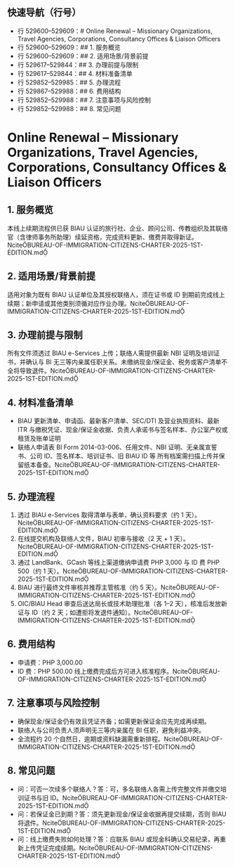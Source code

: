 ## 快速导航（行号）
- 行 529600–529609：# Online Renewal – Missionary Organizations, Travel Agencies, Corporations, Consultancy Offices & Liaison Officers
- 行 529600–529609：## 1. 服务概览
- 行 529600–529609：## 2. 适用场景/背景前提
- 行 529617–529844：## 3. 办理前提与限制
- 行 529617–529844：## 4. 材料准备清单
- 行 529852–529985：## 5. 办理流程
- 行 529867–529988：## 6. 费用结构
- 行 529852–529988：## 7. 注意事项与风险控制
- 行 529852–529988：## 8. 常见问题

# Online Renewal – Missionary Organizations, Travel Agencies, Corporations, Consultancy Offices & Liaison Officers

## 1. 服务概览
本线上续期流程供已获 BIAU 认证的旅行社、企业、顾问公司、传教组织及其联络官（含律师事务所助理）续延资格，完成资料更新、缴费并取得新证。citeBUREAU-OF-IMMIGRATION-CITIZENS-CHARTER-2025-1ST-EDITION.md

## 2. 适用场景/背景前提
适用对象为既有 BIAU 认证单位及其授权联络人，须在证书或 ID 到期前完成线上续期；新申请或其他类别须循对应作业办理。citeBUREAU-OF-IMMIGRATION-CITIZENS-CHARTER-2025-1ST-EDITION.md

## 3. 办理前提与限制
所有文件须透过 BIAU e-Services 上传；联络人需提供最新 NBI 证明及培训证书，并确认与 BI 无三等内亲属任职关系。未缴纳现金/保证金、税务或客户清单不全将导致退件。citeBUREAU-OF-IMMIGRATION-CITIZENS-CHARTER-2025-1ST-EDITION.md

## 4. 材料准备清单
- BIAU 更新清单、申请函、最新客户清单、SEC/DTI 及营业执照资料、最新 ITR 与缴税凭证、现金/保证金收据、负责人承诺书与签名样本、办公室产权或租赁及账单证明
- 联络人申请表 BI Form 2014-03-006、任用文件、NBI 证明、无亲属宣誓书、公司 ID、签名样本、培训证书、旧 BIAU ID 等
所有档案需扫描上传并保留纸本备查。citeBUREAU-OF-IMMIGRATION-CITIZENS-CHARTER-2025-1ST-EDITION.md

## 5. 办理流程
1. 透过 BIAU e-Services 取得清单与表单，确认资料要求（约 1 天）。citeBUREAU-OF-IMMIGRATION-CITIZENS-CHARTER-2025-1ST-EDITION.md
2. 在线提交机构及联络人文件，BIAU 初审与接收（2 天 + 1 天）。citeBUREAU-OF-IMMIGRATION-CITIZENS-CHARTER-2025-1ST-EDITION.md
3. 通过 LandBank、GCash 等线上渠道缴纳申请费 PHP 3,000 与 ID 费 PHP 500（约 1 天）。citeBUREAU-OF-IMMIGRATION-CITIZENS-CHARTER-2025-1ST-EDITION.md
4. BIAU 进行最终文件审核并推荐主管核准（约 5 天）。citeBUREAU-OF-IMMIGRATION-CITIZENS-CHARTER-2025-1ST-EDITION.md
5. OIC/BIAU Head 审查后送达局长或技术助理批准（各 1–2 天），核准后发放新证与 ID（约 2 天；如遭拒将发退件通知）。citeBUREAU-OF-IMMIGRATION-CITIZENS-CHARTER-2025-1ST-EDITION.md

## 6. 费用结构
- 申请费：PHP 3,000.00
- ID 费：PHP 500.00
线上缴费完成后方可进入核准程序。citeBUREAU-OF-IMMIGRATION-CITIZENS-CHARTER-2025-1ST-EDITION.md

## 7. 注意事项与风险控制
- 确保现金/保证金仍有效且凭证齐备；如需更新保证金应先完成再续期。
- 联络人与公司负责人须声明无三等内亲属在 BI 任职，避免利益冲突。
- 全流程约 20 个自然日，逾期或资料缺漏需重新排程。citeBUREAU-OF-IMMIGRATION-CITIZENS-CHARTER-2025-1ST-EDITION.md

## 8. 常见问题
- 问：可否一次续多个联络人？答：可，多名联络人各需上传完整文件并缴交培训证书与旧 ID。citeBUREAU-OF-IMMIGRATION-CITIZENS-CHARTER-2025-1ST-EDITION.md
- 问：若保证金已到期？答：须先更新现金/保证金收据再提交续期，否则 BIAU 将退件。citeBUREAU-OF-IMMIGRATION-CITIZENS-CHARTER-2025-1ST-EDITION.md
- 问：线上缴费失败如何处理？答：应联系 BIAU 或现金科确认交易纪录，再重新上传凭证完成续期。citeBUREAU-OF-IMMIGRATION-CITIZENS-CHARTER-2025-1ST-EDITION.md
